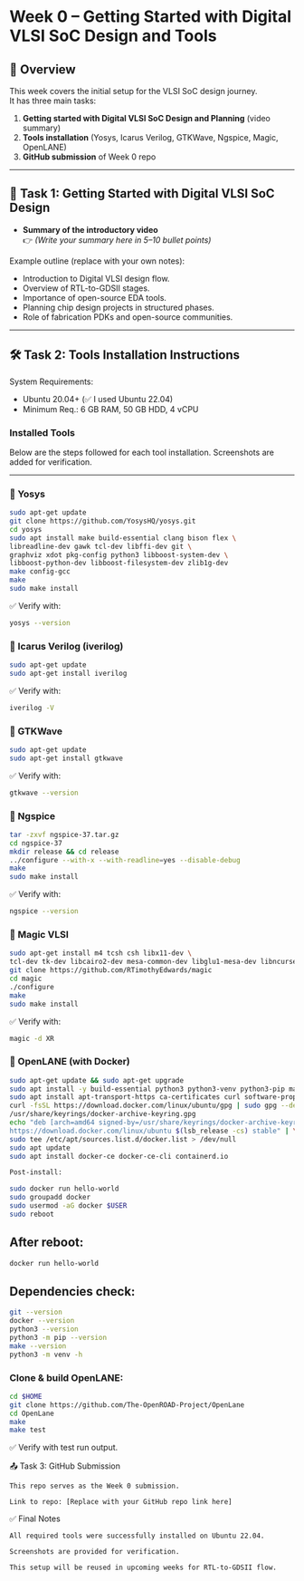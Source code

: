 # Week 0 – Getting Started with Digital VLSI SoC Design and Tools

## 📌 Overview
This week covers the initial setup for the VLSI SoC design journey.  
It has three main tasks:
1. **Getting started with Digital VLSI SoC Design and Planning** (video summary)  
2. **Tools installation** (Yosys, Icarus Verilog, GTKWave, Ngspice, Magic, OpenLANE)  
3. **GitHub submission** of Week 0 repo  

---

## 📝 Task 1: Getting Started with Digital VLSI SoC Design
- **Summary of the introductory video**  
  👉 *(Write your summary here in 5–10 bullet points)*  

Example outline (replace with your own notes):  
- Introduction to Digital VLSI design flow.  
- Overview of RTL-to-GDSII stages.  
- Importance of open-source EDA tools.  
- Planning chip design projects in structured phases.  
- Role of fabrication PDKs and open-source communities.  

---

## 🛠️ Task 2: Tools Installation Instructions

System Requirements:  
- Ubuntu 20.04+ (✅ I used Ubuntu 22.04)  
- Minimum Req.: 6 GB RAM, 50 GB HDD, 4 vCPU

### Installed Tools
Below are the steps followed for each tool installation. Screenshots are added for verification.

---

### 🔹 Yosys
```bash
sudo apt-get update
git clone https://github.com/YosysHQ/yosys.git
cd yosys
sudo apt install make build-essential clang bison flex \
libreadline-dev gawk tcl-dev libffi-dev git \
graphviz xdot pkg-config python3 libboost-system-dev \
libboost-python-dev libboost-filesystem-dev zlib1g-dev
make config-gcc
make
sudo make install
```
✅ Verify with:
```bash
yosys --version
```
### 🔹 Icarus Verilog (iverilog)
```bash
sudo apt-get update
sudo apt-get install iverilog
```
✅ Verify with:
```bash
iverilog -V
```
### 🔹 GTKWave
```bash
sudo apt-get update
sudo apt-get install gtkwave
```
✅ Verify with:
```bash
gtkwave --version
```
### 🔹 Ngspice
```bash
tar -zxvf ngspice-37.tar.gz
cd ngspice-37
mkdir release && cd release
../configure --with-x --with-readline=yes --disable-debug
make
sudo make install
```
✅ Verify with:
```bash
ngspice --version
```
### 🔹 Magic VLSI
```bash
sudo apt-get install m4 tcsh csh libx11-dev \
tcl-dev tk-dev libcairo2-dev mesa-common-dev libglu1-mesa-dev libncurses-dev
git clone https://github.com/RTimothyEdwards/magic
cd magic
./configure
make
sudo make install
```
✅ Verify with:
```bash
magic -d XR
```
### 🔹 OpenLANE (with Docker)
```bash
sudo apt-get update && sudo apt-get upgrade
sudo apt install -y build-essential python3 python3-venv python3-pip make git
sudo apt install apt-transport-https ca-certificates curl software-properties-common
curl -fsSL https://download.docker.com/linux/ubuntu/gpg | sudo gpg --dearmor -o \
/usr/share/keyrings/docker-archive-keyring.gpg
echo "deb [arch=amd64 signed-by=/usr/share/keyrings/docker-archive-keyring.gpg] \
https://download.docker.com/linux/ubuntu $(lsb_release -cs) stable" | \
sudo tee /etc/apt/sources.list.d/docker.list > /dev/null
sudo apt update
sudo apt install docker-ce docker-ce-cli containerd.io

Post-install:

sudo docker run hello-world
sudo groupadd docker
sudo usermod -aG docker $USER
sudo reboot
```
## After reboot:
```bash
docker run hello-world
```
## Dependencies check:
```bash
git --version
docker --version
python3 --version
python3 -m pip --version
make --version
python3 -m venv -h
```
### Clone & build OpenLANE:
```bash
cd $HOME
git clone https://github.com/The-OpenROAD-Project/OpenLane
cd OpenLane
make
make test
```
✅ Verify with test run output.

📤 Task 3: GitHub Submission

    This repo serves as the Week 0 submission.

    Link to repo: [Replace with your GitHub repo link here]

✅ Final Notes

    All required tools were successfully installed on Ubuntu 22.04.

    Screenshots are provided for verification.

    This setup will be reused in upcoming weeks for RTL-to-GDSII flow.

